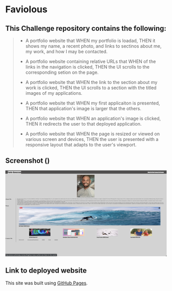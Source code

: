 # Faviolous

## This Challenge repository contains the following:

> * A portfolio website that WHEN my portfolio is loadad, THEN it shows my name, a recent photo, and links to sectinos about me, my work, and how I may be contacted.
>
> * A portfolio website containing relative URLs that WHEN of the links in the navigation is clicked, THEN the UI scrolls to the corresponding setion on the page.
>
> * A portfolio website that WHEN the link to the section about my work is clicked, THEN the UI scrolls to a section with the titled images of my applications. 
>
> * A portfolio website that WHEN my first applicaiton is presented, THEN that application's image is larger that the others.
>
> * A portfolio website that WHEN an application's image is clicked, THEN it redirects the user to that deployed application.
>
> * A portfolio website that WHEN the page is resized or viewed on various screen and devices, THEN the user is presented with a responsive layout that adapts to the user's viewport.

## Screenshot ()
![Screenshot of portfolio website.](/images/Portfolio-Site-Screenshot.png)

## Link to deployed website 
This site was built using [GitHub Pages](https://favioa.github.io/Horiseon/).